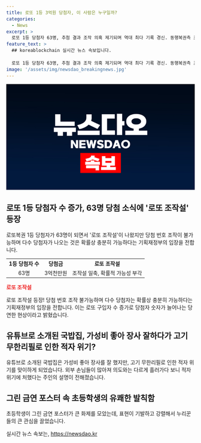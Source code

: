 ```yaml
---
title: 로또 1등 3억원 당첨자, 이 사람은 누구일까?
categories:
  - News
excerpt: >
  로또 1등 당첨자 63명, 추첨 결과 조작 의혹 제기되며 역대 최다 기록 경신. 동행복권측 조작 불가능, 통계상 당첨 확률 증가 주장하며 해명. 미국과 비교시 불신음 하지만 기획재정부는 로또 시스템 안전성 강조. 또 다른 이야기는 유튜브 영상으로 소개된 인천 국밥집, 유명세 덕분에 손님 증가하지만 무단리필 손님으로 손해배상 논란 끼쳐. 마지막으로 초등학생이 그린 채색안된 금연 포스터가 누리꾼들의 관심을 끌어.
feature_text: >
  ## koreablockchain 실시간 뉴스 속보입니다.

  로또 1등 당첨자 63명, 추첨 결과 조작 의혹 제기되며 역대 최다 기록 경신. 동행복권측 조작 불가능, 통계상 당첨 확률 증가 주장하며 해명. 미국과 비교시 불신음 하지만 기획재정부는 로또 시스템 안전성 강조. 또 다른 이야기는 유튜브 영상으로 소개된 인천 국밥집, 유명세 덕분에 손님 증가하지만 무단리필 손님으로 손해배상 논란 끼쳐. 마지막으로 초등학생이 그린 채색안된 금연 포스터가 누리꾼들의 관심을 끌어.
image: '/assets/img/newsdao_breakingnews.jpg'
---
```


<p><img src="/assets/img/newsdao_breakingnews.jpg" alt="koreablockchain 속보" /></p>

<h2 data-ke-size="size26">로또 1등 당첨자 수 증가, 63명 당첨 소식에 '로또 조작설' 등장</h2>

<p data-ke-size="size16">로또복권 1등 당첨자가 63명이 되면서 '로또 조작설'이 나왔지만 당첨 번호 조작이 불가능하며 다수 당첨자가 나오는 것은 확률상 충분히 가능하다는 기획재정부의 입장을 전합니다.</p>

<table>
  <tr>
    <td style="text-align: center; height: 17px;"><b>1등 당첨자 수</b></td>
    <td style="text-align: center; height: 17px;"><b>당첨금</b></td>
    <td style="text-align: center; height: 17px;"><b>로또 조작설</b></td>
  </tr>
  <tr>
    <td style="text-align: center; height: 17px;">63명</td>
    <td style="text-align: center; height: 17px;">3억천만원</td>
    <td style="text-align: center; height: 17px;">조작설 일축, 확률적 가능성 부각</td>
  </tr>
</table>

<p><b><span style="color: #ee2323;">로또 조작설</span></b></p>

<p data-ke-size="size16">로또 조작설 등장! 당첨 번호 조작 불가능하며 다수 당첨자는 확률상 충분히 가능하다는 기획재정부의 입장을 전합니다. 이는 로또 구입자 수 증가로 당첨자 숫자가 늘어나는 당연한 현상이라고 밝혔습니다.</p>

<h2 data-ke-size="size26">유튜브로 소개된 국밥집, 가성비 좋아 장사 잘하다가 고기 무한리필로 인한 적자 위기?</h2>

<p data-ke-size="size16">유튜브로 소개된 국밥집은 가성비 좋아 장사를 잘 했지만, 고기 무한리필로 인한 적자 위기를 맞이하게 되었습니다. 외부 손님들이 많아져 의도와는 다르게 흘러가다 보니 적자 위기에 처했다는 주인의 설명이 전해졌습니다.</p>

<h2 data-ke-size="size26">그린 금연 포스터 속 초등학생의 유쾌한 발칙함</h2>

<p data-ke-size="size16">초등학생이 그린 금연 포스터가 큰 화제를 모았는데, 표현이 기발하고 강렬해서 누리꾼들의 큰 관심을 끌었습니다.</p>
실시간 뉴스 속보는, <a href="https://newsdao.kr" rel="dofollow">https://newsdao.kr</a>


